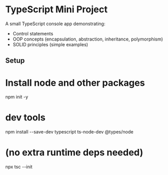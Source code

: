 # TypeScript Mini Project

A small TypeScript console app demonstrating:
- Control statements
- OOP concepts (encapsulation, abstraction, inheritance, polymorphism)
- SOLID principles (simple examples)

## Setup
# Install node and other packages
npm init -y
# dev tools
npm install --save-dev typescript ts-node-dev @types/node
# (no extra runtime deps needed)
npx tsc --init
